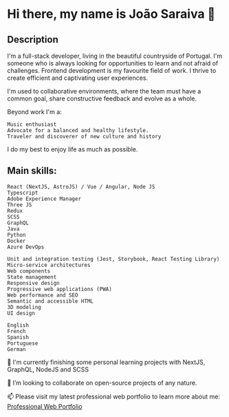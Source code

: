 # Hi there, my name is João Saraiva 👋

## Description

I'm a full-stack developer, living in the beautiful countryside of Portugal. 
I'm someone who is always looking for opportunities to learn and not afraid of challenges.
Frontend development is my favourite field of work. I thrive to create efficient and captivating user experiences.

I'm used to collaborative environments, where the team must have a common goal, share constructive feedback and evolve as a whole.

Beyond work I'm a:
    
    Music enthusiast 
    Advocate for a balanced and healthy lifestyle. 
    Traveler and discoverer of new culture and history

I do my best to enjoy life as much as possible.

## Main skills:

    React (NextJS, AstroJS) / Vue / Angular, Node JS
    Typescript
    Adobe Experience Manager
    Three JS
    Redux
    SCSS
    GraphQL
    Java
    Python
    Docker
    Azure DevOps
  
    Unit and integration testing (Jest, Storybook, React Testing Library)
    Micro-service architectures
    Web components
    State management
    Responsive design
    Progressive web applications (PWA)
    Web performance and SEO
    Semantic and accessible HTML
    3D modeling
    UI design

    English
    French
    Spanish
    Portuguese
    German 

🔭 I'm currently finishing some personal learning projects with NextJS, GraphQL, NodeJS and SCSS

👯 I’m looking to collaborate on open-source projects of any nature.

📫 Please visit my latest professional web portfolio to learn more about me: [Professional Web Portfolio](https://joao-saraiva-dev.netlify.app/)
